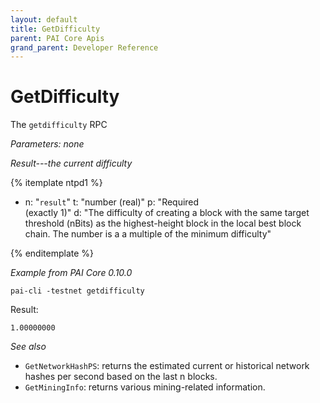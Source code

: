 ```yaml
---
layout: default
title: GetDifficulty
parent: PAI Core Apis
grand_parent: Developer Reference
---
```


GetDifficulty
========================

The `getdifficulty` RPC

*Parameters: none*

*Result---the current difficulty*

{% itemplate ntpd1 %}
- n: "`result`"
  t: "number (real)"
  p: "Required<br>(exactly 1)"
  d: "The difficulty of creating a block with the same target threshold (nBits) as the highest-height block in the local best block chain.  The number is a a multiple of the minimum difficulty"

{% enditemplate %}

*Example from PAI Core 0.10.0*

```
pai-cli -testnet getdifficulty
```

Result:

```
1.00000000
```

*See also*

* `GetNetworkHashPS`: returns the estimated current or historical network hashes per second based on the last n blocks.
* `GetMiningInfo`: returns various mining-related information.
